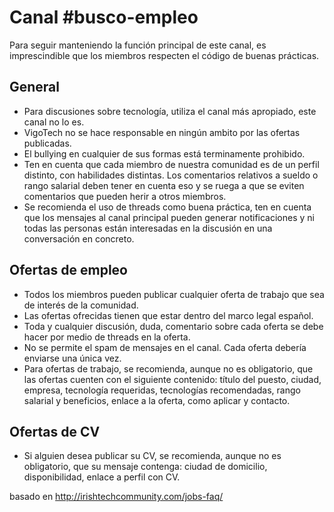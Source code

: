 
# Canal #busco-empleo

Para seguir manteniendo la función principal de este canal, es imprescindible que los miembros respecten el código de buenas prácticas.

## General
* Para discusiones sobre tecnología, utiliza el canal más apropiado, este canal no lo es.
* VigoTech no se hace responsable en ningún ambito por las ofertas publicadas.
* El bullying en cualquier de sus formas está terminamente prohibido.
* Ten en cuenta que cada miembro de nuestra comunidad es de un perfil distinto, con habilidades distintas. Los comentarios relativos a sueldo o rango salarial  deben tener en cuenta eso y se ruega a que se eviten comentarios que pueden herir a otros miembros.
* Se recomienda el uso de threads como buena práctica, ten en cuenta que los mensajes al canal principal pueden generar notificaciones y ni todas las personas están interesadas en la discusión en una conversación en concreto.

## Ofertas de empleo
* Todos los miembros pueden publicar cualquier oferta de trabajo que sea de interés de la comunidad.
* Las ofertas ofrecidas tienen que estar dentro del marco legal español.
* Toda y cualquier discusión, duda, comentario sobre cada oferta se debe hacer por medio de threads en la oferta.
* No se permite el spam de mensajes en el canal. Cada oferta debería enviarse una única vez.
* Para ofertas de trabajo, se recomienda, aunque no es obligatorio, que las ofertas cuenten con el siguiente contenido: título del puesto, ciudad, empresa, tecnología requeridas, tecnologías recomendadas, rango salarial y beneficios, enlace a la oferta, como aplicar y contacto.

## Ofertas de CV
* Si alguien desea publicar su CV, se recomienda, aunque no es obligatorio, que su mensaje contenga: ciudad de domicilio, disponibilidad, enlace a perfil con CV.


basado en http://irishtechcommunity.com/jobs-faq/
